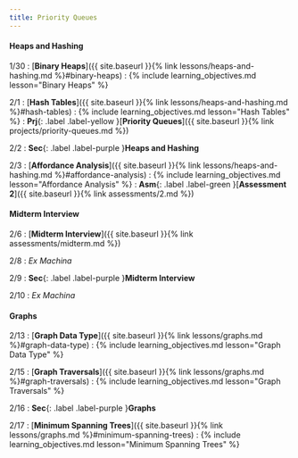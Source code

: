 ```yaml
---
title: Priority Queues
---
```


#### Heaps and Hashing

1/30
: [**Binary Heaps**]({{ site.baseurl }}{% link lessons/heaps-and-hashing.md %}#binary-heaps)
: {% include learning_objectives.md lesson="Binary Heaps" %}

2/1
: [**Hash Tables**]({{ site.baseurl }}{% link lessons/heaps-and-hashing.md %}#hash-tables)
: {% include learning_objectives.md lesson="Hash Tables" %}
: **Prj**{: .label .label-yellow }[**Priority Queues**]({{ site.baseurl }}{% link projects/priority-queues.md %})

2/2
: **Sec**{: .label .label-purple }**Heaps and Hashing**

2/3
: [**Affordance Analysis**]({{ site.baseurl }}{% link lessons/heaps-and-hashing.md %}#affordance-analysis)
: {% include learning_objectives.md lesson="Affordance Analysis" %}
: **Asm**{: .label .label-green }[**Assessment 2**]({{ site.baseurl }}{% link assessments/2.md %})

#### Midterm Interview

2/6
: [**Midterm Interview**]({{ site.baseurl }}{% link assessments/midterm.md %})

2/8
: *Ex Machina*

2/9
: **Sec**{: .label .label-purple }**Midterm Interview**

2/10
: *Ex Machina*

#### Graphs

2/13
: [**Graph Data Type**]({{ site.baseurl }}{% link lessons/graphs.md %}#graph-data-type)
: {% include learning_objectives.md lesson="Graph Data Type" %}

2/15
: [**Graph Traversals**]({{ site.baseurl }}{% link lessons/graphs.md %}#graph-traversals)
: {% include learning_objectives.md lesson="Graph Traversals" %}

2/16
: **Sec**{: .label .label-purple }**Graphs**

2/17
: [**Minimum Spanning Trees**]({{ site.baseurl }}{% link lessons/graphs.md %}#minimum-spanning-trees)
: {% include learning_objectives.md lesson="Minimum Spanning Trees" %}
